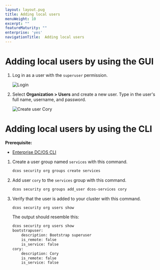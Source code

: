 ```yaml
---
layout: layout.pug
title: Adding local users
menuWeight: 10
excerpt: ""
featureMaturity: ""
enterprise: 'yes'
navigationTitle:  Adding local users
---
```




# Adding local users by using the GUI

1. Log in as a user with the `superuser` permission.
   
   ![Login](/docs/1.10/img/gui-installer-login-ee.gif)

1. Select **Organization > Users** and create a new user. Type in the user's full name, username, and password. 
        
   ![Create user Cory](/docs/1.10/img/service-group3.png)
   
   
# Adding local users by using the CLI

**Prerequisite:**
- [Enterprise DC/OS CLI](/docs/1.10/cli/enterprise-cli/)


1.  Create a user group named `services` with this command.

    ```bash
    dcos security org groups create services
    ```
    
1.  Add user `cory` to the `services` group with this command. 

    ```bash
    dcos security org groups add_user dcos-services cory
    ```
    
1.  Verify that the user is added to your cluster with this command.

    ```bash
    dcos security org users show
    ```
    
    The output should resemble this:
    
    ```bash
    dcos security org users show
    bootstrapuser:
        description: Bootstrap superuser
        is_remote: false
        is_service: false
    cory:
        description: Cory
        is_remote: false
        is_service: false
    ```

